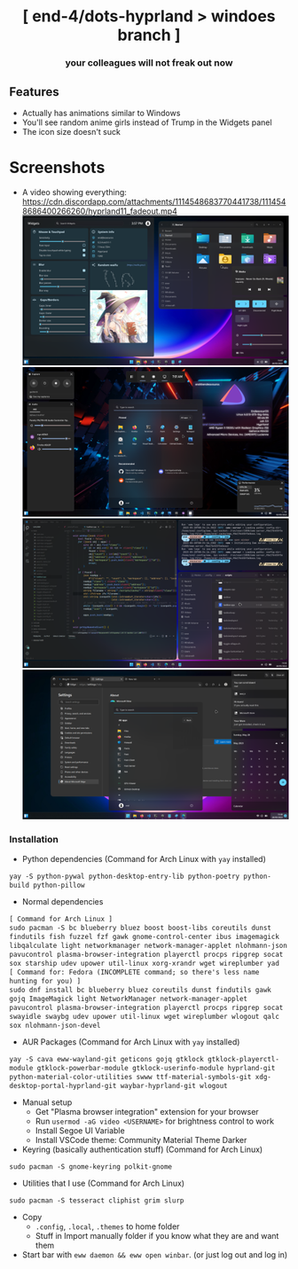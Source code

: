 <div align="center">
    <h1>[ end-4/dots-hyprland > windoes branch ]</h1>
    <h3> your colleagues will not freak out now </h3>
</div>

## Features
 - Actually has animations similar to Windows
 - You'll see random anime girls instead of Trump in the Widgets panel
 - The icon size doesn't suck

 # Screenshots
 - A video showing everything: https://cdn.discordapp.com/attachments/1114548683770441738/1114548686400266260/hyprland11_fadeout.mp4
 ![dots-hyprland](./assets/screenshot6.png)
 ![dots-hyprland](./assets/screenshot3.png)
 ![dots-hyprland](./assets/screenshot5.png)
 ![dots-hyprland](./assets/screenshot4.png)

### Installation
 - Python dependencies (Command for Arch Linux with `yay` installed)
```
yay -S python-pywal python-desktop-entry-lib python-poetry python-build python-pillow
```
 - Normal dependencies
```
[ Command for Arch Linux ]
sudo pacman -S bc blueberry bluez boost boost-libs coreutils dunst findutils fish fuzzel fzf gawk gnome-control-center ibus imagemagick libqalculate light networkmanager network-manager-applet nlohmann-json pavucontrol plasma-browser-integration playerctl procps ripgrep socat sox starship udev upower util-linux xorg-xrandr wget wireplumber yad
[ Command for: Fedora (INCOMPLETE command; so there's less name hunting for you) ]
sudo dnf install bc blueberry bluez coreutils dunst findutils gawk gojq ImageMagick light NetworkManager network-manager-applet pavucontrol plasma-browser-integration playerctl procps ripgrep socat swayidle swaybg udev upower util-linux wget wireplumber wlogout qalc sox nlohmann-json-devel
```
- AUR Packages (Command for Arch Linux with `yay` installed)
```
yay -S cava eww-wayland-git geticons gojq gtklock gtklock-playerctl-module gtklock-powerbar-module gtklock-userinfo-module hyprland-git python-material-color-utilities swww ttf-material-symbols-git xdg-desktop-portal-hyprland-git waybar-hyprland-git wlogout 
```
- Manual setup
   - Get "Plasma browser integration" extension for your browser
   - Run `usermod -aG video <USERNAME>` for brightness control to work
   - Install Segoe UI Variable
   - Install VSCode theme: Community Material Theme Darker
- Keyring (basically authentication stuff) (Command for Arch Linux)
```
sudo pacman -S gnome-keyring polkit-gnome 
```

 - Utilities that I use (Command for Arch Linux)
```
sudo pacman -S tesseract cliphist grim slurp
```
 - Copy
   - `.config`, `.local`, `.themes` to home folder
   - Stuff in Import manually folder if you know what they are and want them
 - Start bar with `eww daemon && eww open winbar`. (or just log out and log in)

